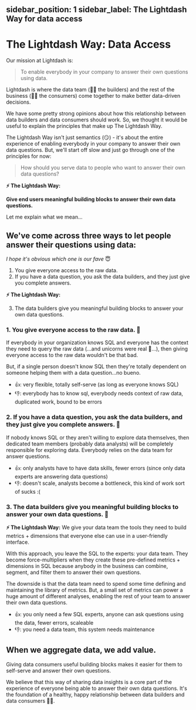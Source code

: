 sidebar_position: 1
sidebar_label: The Lightdash Way for data access
---

# The Lightdash Way: Data Access

Our mission at Lightdash is:

> To enable everybody in your company to answer their own questions using data.

Lightdash is where the data team (👷‍♀️ the builders) and the rest of the business (👩‍🌾 the
 consumers) come together to make better data-driven decisions.

We have some pretty strong opinions about how this relationship between data builders
and data consumers should work. So, we thought it would be useful to explain the
principles that make up The Lightdash Way.

The Lightdash Way isn't just semantics (😏) - it's about the entire experience of
enabling everybody in your company to answer their own data questions. But, we'll start
off slow and just go through one of the principles for now:

> How should you serve data to people who want to answer their own data questions?

**⚡️ The Lightdash Way:**

**Give end users meaningful building blocks to answer their own data questions.**

Let me explain what we mean...

## We've come across three ways to let people answer their questions using data:
*I hope it's obvious which one is our fave* 😇

1. You give everyone access to the raw data.
2. If you have a data question, you ask the data builders, and they just give you complete answers.

**⚡ The Lightdash Way:**

3. The data builders give you meaningful building blocks to answer your own data questions.

### 1. You give everyone access to the raw data. 🤪

If everybody in your organization knows SQL and everyone has the context they need to query
the raw data (...and unicorns were real 🦄...), then giving everyone access to the raw data
wouldn't be that bad.

But, if a single person doesn't know SQL then they're totally dependent on someone helping
them with a data question...no bueno.

* 👍: very flexible, totally self-serve (as long as everyone knows SQL)
* 👎: everybody has to know sql, everybody needs context of raw data, duplicated work,
bound to be errors

### 2. If you have a data question, you ask the data builders, and they just give you complete answers. 🎁

If nobody knows SQL or they aren't willing to explore data themselves, then dedicated team
members (probably data analysts) will be completely responsible for exploring data. Everybody
relies on the data team for answer questions.

* 👍: only analysts have to have data skills, fewer errors (since only data experts are answering data questions)
* 👎: doesn't scale, analysts become a bottleneck, this kind of work sort of sucks :(

### 3. The data builders give you meaningful building blocks to answer your own data questions. 🧱

**⚡ The Lightdash Way:** We give your data team the tools they need to build metrics + dimensions
that everyone else can use in a user-friendly interface.

With this approach, you leave the SQL to the experts: your data team. They become force-multipliers
when they create these pre-defined metrics + dimensions in SQL because anybody in the business can
combine, segment, and filter them to answer their own questions.

The downside is that the data team need to spend some time defining and maintaining the library of metrics. But,
a small set of metrics can power a huge amount of different analyses, enabling the rest of your team to answer
their own data questions.

* 👍: you only need a few SQL experts, anyone can ask questions using the data, fewer errors, scaleable
* 👎: you need a data team, this system needs maintenance


## When we aggregate data, we add value.
Giving data consumers useful building blocks makes it easier for them to self-serve and answer
their own questions.

We believe that this way of sharing data insights is a core part of the experience of everyone being able
to answer their own data questions. It's the foundation of a healthy, happy relationship between data builders
and data consumers 👯‍♀️.
